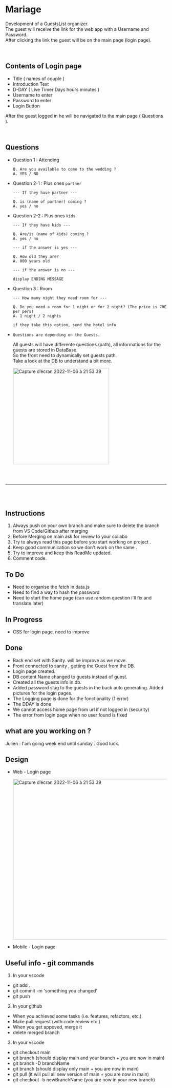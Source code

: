 # Mariage

Development of a GuestsList organizer.  
The guest will receive the link for the web app with a Username and Password.  
After clicking the link the guest will be on the main page (login page).


<br>


## Contents of Login page

- Title ( names of couple )
- Introduction Text
- D-DAY ( Live Timer Days hours minutes )
- Username to enter
- Password to enter
- Login Button

After the guest logged in he will be navigated to the main page ( Questions ).


<br>


## Questions

- Question 1 : Attending

  ```
  Q. Are you available to come to the wedding ?
  A. YES / NO
  ```

- Question 2-1 : Plus ones `partner`

  ```
  --- If they have partner ---

  Q. is (name of partner) coming ?
  A. yes / no
  ```

- Question 2-2 : Plus ones `kids`

  ```
  --- If they have kids ---

  Q. Are/is (name of kids) coming ?
  A. yes / no

  --- if the answer is yes ---

  Q. How old they are?
  A. 000 years old

  --- if the answer is no ---

  display ENDING MESSAGE
  ```

- Question 3 : Room

  ```
  --- How many night they need room for ---

  Q. Do you need a room for 1 night or for 2 night? (The price is 70E per pers)
  A. 1 night / 2 nights

  if they take this option, send the hotel info
  ```

- `Questions are depending on the Guests.`

  All guests will have differente questions (path), all informations for the guests are stored in DataBase.<br>
  So the front need to dynamically set guests path. <br>
  Take a look at the DB to understand a bit more.

  <img height="300" alt="Capture d’écran 2022-11-06 à 21 53 39" src="https://user-images.githubusercontent.com/104718280/200194691-d01dc231-bdc4-48f8-a402-afb85a62b782.png">

<br>
<br>

---

<br>
<br>

## Instructions

1. Always push on your own branch and make sure to delete the branch from VS Code/Github after merging
2. Before Merging on main ask for review to your collabo
3. Try to always read this page before you start working on project .
4. Keep good communication so we don't work on the same .
5. Try to improve and keep this ReadMe updated.
6. Comment code.

## To Do

- Need to organise the fetch in data.js
- Need to find a way to hash the password 
- Need to start the home page (can use random question i'll fix and translate later)

## In Progress
- CSS for login page, need to improve

## Done

- Back end set with Sanity. will be improve as we move.
- Front connected to sanity , getting the Guest from the DB.
- Login page created.
- DB content Name changed to guests instead of guest.
- Created all the guests info in db.
- Added password slug to the guests in the back auto generating. Added pictures for the login pages.
- The Logging page is done for the fonctionality (1 error)
- The DDAY is done
- We cannot access home page from url if not logged in (security)
- The error from login page when no user found is fixed

## what are you working on ? 
Julien : I'am going week end until sunday . Good luck.

## Design

- Web - Login page

  <img height="500" alt="Capture d’écran 2022-11-06 à 21 53 39" src="https://user-images.githubusercontent.com/104718280/200194975-902b15eb-0d95-4b84-9363-e397f57ab52d.png">

- Mobile - Login page

## Useful info - git commands

1. <PUSH> In your vscode

- git add . 
- git commit -m 'something you changed'
- git push

2. <MERGE> In your github

- When you achieved some tasks (i.e. features, refactors, etc.)
- Make pull request (with code review etc.)
- When you get appoved, merge it 
- delete merged branch

3. <DELETE AND START AGAIN> In your vscode

- git checkout main
- git branch (should display main and your branch + you are now in main)
- git branch -D branchName
- git branch (should display only main + you are now in main)
- git pull (it will pull all new version of main + you are now in main)
- git checkout -b newBranchName (you are now in your new branch)

